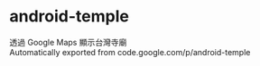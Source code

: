 # android-temple
透過 Google Maps 顯示台灣寺廟<br>
Automatically exported from code.google.com/p/android-temple
